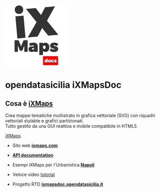 ![](img/ods_ixmaps_logo_01.png)

#  opendatasicilia iXMapsDoc

## Cosa è [iXMaps](http://ixmaps.com/examples/ "iXMaps")
Crea mappe tematiche multistrato in grafica vettoriale (SVG) con riquadri vettoriali stylable e grafici partizionati.<br> 
Tutto gestito da una GUI reattiva e mobile compatibile in HTML5

[iXMaps](http://ixmaps.com/examples "iXMaps")

- Sito web **[ixmaps.com](http://ixmaps.com/examples/)**
- **[API documentation](http://public.ixmaps.com/docs/ixmaps_doc_themes.html)**
- Esempi iXMaps per l'Urbanistica **[Napoli](http://cdn.ixmaps.com/ixmaps/portfolio/Napoli/index.html)**
- Veloce video [tutorial](http://testrc.ixmaps.com.s3-website.eu-central-1.amazonaws.com/ixmaps/docs/tutorial_1_.mp4)

- Progetto RTD **[ixmapsdoc.opendatasicilia.it](http://ixmapsdoc.opendatasicilia.it)**

